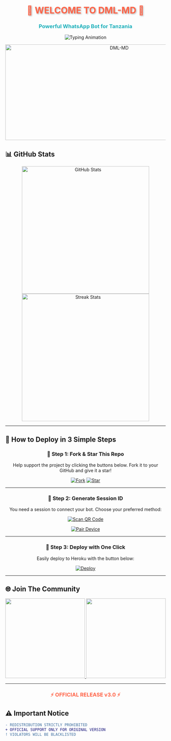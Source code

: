 <h1 align="center" style="color: #FF6347; text-shadow: 2px 2px 4px rgba(0,0,0,0.3); animation: glow 2s infinite alternate;">🚀 WELCOME TO DML-MD 🚀</h1>
<h3 align="center" style="color: #1BAFBA; font-weight: bold;">Powerful WhatsApp Bot for Tanzania</h3>

<p align="center">
  <img src="https://readme-typing-svg.herokuapp.com?font=Fira+Code&weight=600&size=26&duration=3000&pause=1000&color=FF6347&center=true&width=900&height=100&lines=HELLO+WORLD!+👋;MEET+DML-MD+🤖;ADVANCED+WHATSAPP+BOT+EXPERIENCE+⚡;MADE+WITH+PASSION+BY+DML+💻;OFFICIALLY+TANZANIAN+BOT+🎉" alt="Typing Animation">
</p>

<p align="center">
  <img alt="DML-MD" width="700" height="300" src="https://files.catbox.moe/vcdwmp.jpg">
</p>

## 📊 GitHub Stats
<p align="center">
  <a href="https://github.com/MLILA17/DML-MD">
    <img src="https://github-readme-stats.vercel.app/api?username=MLILA17&show_icons=true&theme=radical&include_all_commits=true" alt="GitHub Stats" width="400">
    <img src="https://github-readme-streak-stats.herokuapp.com/?user=MLILA17&theme=dark&fire=FF6347&currStreakNum=1BAFBA" alt="Streak Stats" width="400">
  </a>
</p>

---

## 🚀 How to Deploy in 3 Simple Steps

<div align="center">

### 🔹 Step 1: Fork & Star This Repo
Help support the project by clicking the buttons below. Fork it to your GitHub and give it a star!

[![Fork](https://img.shields.io/github/forks/MLILA17/DML-MD?label=Fork&style=for-the-badge&logo=git)](https://github.com/MLILA17/DML-MD/fork)
[![Star](https://img.shields.io/github/stars/MLILA17/DML-MD?label=Star&style=for-the-badge&logo=github)](https://github.com/MLILA17/DML-MD)

---

### 🔹 Step 2: Generate Session ID
You need a session to connect your bot. Choose your preferred method:

[![Scan QR Code](https://img.shields.io/badge/SCAN_QR-FF6347?style=for-the-badge&logo=qr-code&logoColor=white)](https://dml-md-sessions.onrender.com/wasiqr) 

[![Pair Device](https://img.shields.io/badge/GET_PAIR_CODE-1BAFBA?style=for-the-badge&logo=connectdevelop&logoColor=white)](https://dml0-md-session.onrender.com)

---

### 🔹 Step 3: Deploy with One Click
Easily deploy to Heroku with the button below:

[![Deploy](https://img.shields.io/badge/DEPLOY_TO_HEROKU-430098?style=for-the-badge&logo=heroku&logoColor=white)](https://heroku.com/deploy?template=dml-bot-verification0)

</div>

---

## 🌐 Join The Community

<p align="center">
  <a href="https://chat.whatsapp.com/FunyTxSwaKI7E5Q4z8YGbS">
    <img src="https://img.shields.io/badge/JOIN_WHATSAPP_GROUP-25D366?style=for-the-badge&logo=whatsapp&logoColor=white" width="250">
  </a>
  <a href="https://whatsapp.com/channel/0029Vb2hoPpDZ4Lb3mSkVI3C">
    <img src="https://img.shields.io/badge/WHATSAPP_CHANNEL-075E54?style=for-the-badge&logo=whatsapp&logoColor=white" width="250">
  </a>
</p>

---

<h3 align="center" style="color: #FF6347; animation: pulse 1.5s infinite;">⚡ OFFICIAL RELEASE v3.0 ⚡</h3>

## ⚠️ Important Notice
```diff
- REDISTRIBUTION STRICTLY PROHIBITED
+ OFFICIAL SUPPORT ONLY FOR ORIGINAL VERSION
! VIOLATORS WILL BE BLACKLISTED
